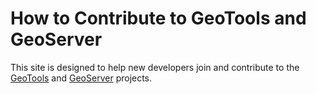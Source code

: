# How to Contribute to GeoTools and GeoServer

This site is designed to help new developers join and contribute to the [GeoTools](http://geotools.org) and 
[GeoServer](http://geoserver.org) projects.
